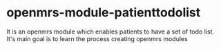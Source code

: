 # openmrs-module-patienttodolist
It is an openmrs module which enables patients to have  a set of todo list. It's main goal is to learn the process creating openmrs modules
